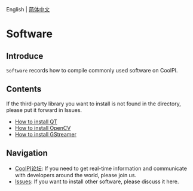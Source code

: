 English | [简体中文](./README_CN.md)

# Software

## Introduce

`Software` records how to compile commonly used software on CoolPI. 

## Contents

If the third-party library you want to install is not found in the directory, please put it forward in Issues.

* [How to install QT](./QT/QT_Install.md)
* [How to install OpenCV](./OpenCV/OpenCV_Install.md)
* [How to install GStreamer](./GStreamer/GStreamer_Install.md)

## Navigation

* [CoolPI论坛](https://www.cool-pi.com): If you need to get real-time information and communicate with developers around the world, please join us.
* [Issues](https://github.com/yanyitech/coolpi_4B_docs/issues): If you want to install other software, please discuss it here.